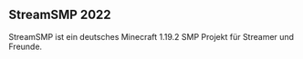 ## StreamSMP 2022 
StreamSMP ist ein deutsches Minecraft 1.19.2 SMP Projekt für Streamer und Freunde.
